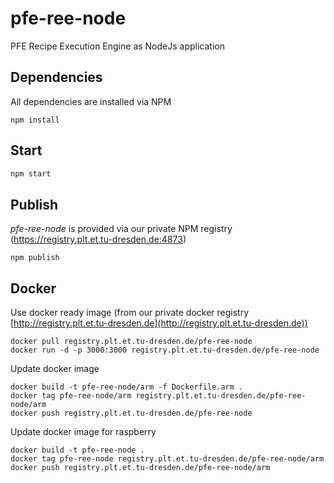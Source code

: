 # pfe-ree-node

PFE Recipe Execution Engine as NodeJs application


## Dependencies
All dependencies are installed via NPM
```
npm install
```

## Start
```bash
npm start
```

## Publish
*pfe-ree-node* is provided via our private NPM registry (https://registry.plt.et.tu-dresden.de:4873)
```
npm publish
``` 


## Docker

Use docker ready image (from our private docker registry [http://registry.plt.et.tu-dresden.de](http://registry.plt.et.tu-dresden.de))
```
docker pull registry.plt.et.tu-dresden.de/pfe-ree-node
docker run -d -p 3000:3000 registry.plt.et.tu-dresden.de/pfe-ree-node
```

Update docker image
```
docker build -t pfe-ree-node/arm -f Dockerfile.arm .
docker tag pfe-ree-node/arm registry.plt.et.tu-dresden.de/pfe-ree-node/arm
docker push registry.plt.et.tu-dresden.de/pfe-ree-node 
```

Update docker image for raspberry
```
docker build -t pfe-ree-node .
docker tag pfe-ree-node registry.plt.et.tu-dresden.de/pfe-ree-node/arm
docker push registry.plt.et.tu-dresden.de/pfe-ree-node/arm 
```

